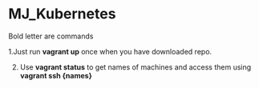 # MJ_Kubernetes
Bold letter are commands

1.Just run **vagrant up** once when you have downloaded repo.


2. Use **vagrant status** to get names of machines and access them using **vagrant ssh {names}**

